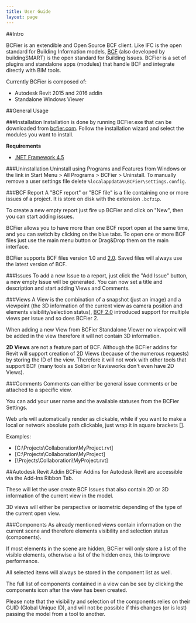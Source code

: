 ```yaml
---
title: User Guide
layout: page
---
```


##Intro

BCFier is an extendible and Open Source BCF client. Like IFC is the open standard for Building Information models, [BCF](http://www.buildingsmart-tech.org/specifications/bcf-releases) (also developed by buildingSMART) is the open standard for Building Issues. BCFier is a set of plugins and standalone apps (modules) that handle BCF and integrate directly with BIM tools.

Currently BCFier is composed of:

- Autodesk Revit 2015 and 2016 addin
- Standalone Windows Viewer

##General Usage

###Installation
Installation is done by running BCFier.exe that can be downloaded from [bcfier.com](bcfier.com). Follow the installation wizard and select the modules you want to install.

**Requirements**

- [.NET Framework 4.5](https://www.microsoft.com/en-us/download/details.aspx?id=30653)

###Uninstallation
Uninstall using Programs and Features from Windows or the link in Start Menu > All Programs > BCFier > Uninstall.
To manually remove a user settings file delete  `%localappdata%\BCFier\settings.config`.

###BCF Report
A "BCF report" or "BCF file" is a file containing one or more issues of a project. It is store on disk with the extension `.bcfzip`. 

To create a new empty report just fire up BCFier and click on "New", then you can start adding issues.

BCFier allows you to have more than one BCF report open at the same time, and you can switch by clicking on the blue tabs. To open one or more BCF files just use the main menu button or Drag&Drop them on the main interface.

BCFier supports BCF files version 1.0 and [2.0](https://github.com/BuildingSMART/BCF/). Saved files will always use the latest version of BCF. 


###Issues
To add a new Issue to a report, just click the "Add Issue" button, a new empty Issue will be generated. You can now set a title and description and start adding Views and Comments.

###Views
A View is the combination of a snapshot (just an image) and a viewpoint (the 3D information of the current view as camera position and elements visibility/selection status), [BCF 2.0](https://github.com/BuildingSMART/BCF/) introduced support for multiple views per issue and so does BCFier 2.

When adding a new View from BCFier Standalone Viewer no viewpoint will be added in the view therefore it will not contain 3D information.

**2D Views** are not a feature part of BCF.
Although the BCFier addins for Revit will support creation of 2D Views (because of the numerous requests) by storing the ID of the view. Therefore it will not work with other tools that support BCF (many tools as Solibri or Navisworks don't even have 2D Views).

###Comments
Comments can either be general issue comments or be attached to a specific view. 

You can add your user name and the available statuses from the BCFier Settings.

Web urls will automatically render as clickable, while if you want to make a local or network absolute path clickable, just wrap it in square brackets [].

Examples:

- [C:\Projects\Collaboration\MyProject.rvt]
- [C:\Projects\Collaboration\MyProject]
- [\\Projects\Collaboration\MyProject.rvt]

##Autodesk Revit Addin
BCFier Addins for Autodesk Revit are accessible via the Add-Ins Ribbon Tab.

These will let the user create BCF Issues that also contain 2D or 3D information of the current view in the model.

3D views will either be perspective or isometric depending of the type of the current open view.

###Components
As already mentioned views contain information on the current scene and therefore elements visibility and selection status (components). 

If most elements in the scene are hidden, BCFier will only store a list of the visible elements, otherwise a list of the hidden ones, this to improve performance.

All selected items will always be stored in the component list as well.

The full list of components contained in a view can be see by clicking the components icon after the view has been created.

Please note that the visibility and selection of the components relies on their GUID (Global Unique ID), and will not be possible if this changes (or is lost) passing the model from a tool to another.

